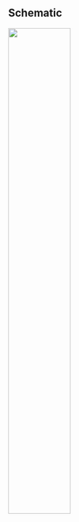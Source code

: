 




















## Schematic

<img src="assets/img/product_pics/unit/mini_proto/unit_mini_proto_04.jpg" width="50%" height="50%">